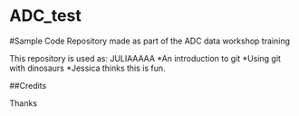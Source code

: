 # ADC_test
#Sample Code
Repository made as part of the ADC data workshop training

This repository is used as:
JULIAAAAA
*An introduction to git
*Using git with dinosaurs
*Jessica thinks this is fun.

##Credits

Thanks 
